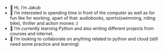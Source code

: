 - 👋 Hi, I’m Jakub
- 👀 I’m interested in spending time in front of the computer as well as for fun like for working, apart of that: audiobooks, sports(swimming, riding bike), thriller and action moives :)
- 🌱 I’m currently learning Python and also writing different projects from courses and internet.
- 💞️ I’m looking to collaborate on anything related to python and cloud (still need some practice and learning)

<!---
Jaksaa/Jaksaa is a ✨ special ✨ repository because its `README.md` (this file) appears on your GitHub profile.
You can click the Preview link to take a look at your changes.
--->
